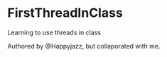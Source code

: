 FirstThreadInClass
==================

Learning to use threads in class

Authored by @Happyjazz, but collaporated with me.
